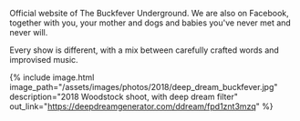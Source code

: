 ---
---

Official website of The Buckfever Underground. We are also on Facebook, together with you, your mother and dogs and babies you've never met and never will.

Every show is different, with a mix between carefully crafted words and improvised music.

{% include image.html
    image_path="/assets/images/photos/2018/deep_dream_buckfever.jpg"
    description="2018 Woodstock shoot, with deep dream filter"
    out_link="https://deepdreamgenerator.com/ddream/fpd1znt3mzq"
%}
